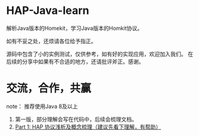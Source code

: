 HAP-Java-learn
==========
解析Java版本的Homekit，学习Java版本的Homkit协议。

如有不妥之处，还烦请各位给予指正。

源码中包含了小的实例测试，仅供参考，如有好的实现应用，欢迎加入我们。
在后续的分享中如果有不合适的地方，还请批评斧正。感谢。


交流，合作，共赢
========================================================
note：
推荐使用Java 8及以上

1. 第一版，部分理解会写在代码中，后续会梳理文档。
1. [Part 1: HAP 协议浅析及概念梳理（建议先看下理解，有帮助）](https://github.com/TianlongZhang0625s/HAP-Java-learn/blob/master/referenceDocs/HomeKit%20Accessory%20Protocol%E5%8D%8F%E8%AE%AE%E6%B5%85%E6%9E%90.md)
